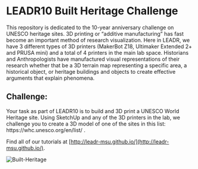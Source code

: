 # LEADR10 Built Heritage Challenge

<p>This repository is dedicated to the 10-year anniversary challenge on UNESCO heritage sites. 3D printing or “additive manufacturing” has fast become an important method of research visualization. Here in LEADR, we have 3 different types of 3D printers (MakerBot Z18, Ultimaker Extended 2+ and PRUSA mini) and a total of 4 printers in the main lab space. Historians and Anthropologists have manufactured visual representations of their research whether that be a 3D terrain map representing a specific area, a historical object, or heritage buildings and objects to create effective arguments that explain phenomena.</p>

## Challenge:
<p></p>Your task as part of LEADR10 is to build and 3D print a UNESCO World Heritage site. Using SketchUp and any of the 3D printers in the lab, we challenge you to create a 3D model of one of the sites in this list: https://whc.unesco.org/en/list/ .</p>

Find all of our tutorials at [http://leadr-msu.github.io/](http://leadr-msu.github.io/). 


![Built-Heritage](https://github.com/user-attachments/assets/f23a5a3a-3965-4ea2-9cfc-b59064e403a0)
